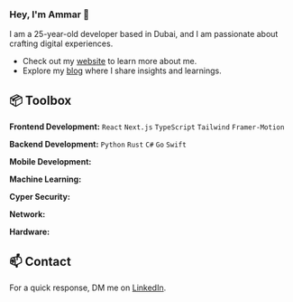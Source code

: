 ### Hey, I'm Ammar 👋

I am a 25-year-old developer based in Dubai, and I am passionate about crafting digital experiences.

- Check out my [website]() to learn more about me.
- Explore my [blog]() where I share insights and learnings.


## 📦 Toolbox

**Frontend Development:** `React` `Next.js` `TypeScript` `Tailwind` `Framer-Motion`

**Backend Development:** `Python` `Rust` `C#` `Go` `Swift`

**Mobile Development:**

**Machine Learning:**

**Cyper Security:**

**Network:**

**Hardware:**

## 📫 Contact

 For a quick response, DM me on [LinkedIn](https://www.linkedin.com/in/a-abuzahra). 
<!--
**a-abuzahra/a-abuzahra** is a ✨ _special_ ✨ repository because its `README.md` (this file) appears on your GitHub profile.

Here are some ideas to get you started:

- 🔭 I’m currently working on ...
- 🌱 I’m currently learning ...
- 👯 I’m looking to collaborate on ...
- 🤔 I’m looking for help with ...
- 💬 Ask me about ...
- 📫 How to reach me: ...
- 😄 Pronouns: ...
- ⚡ Fun fact: ...
-->
